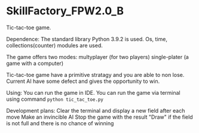 # SkillFactory_FPW2.0_B

Tic-tac-toe game.

Dependence:
    The standard library Python 3.9.2 is used.
    Os, time, collections(counter) modules are used.

The game offers two modes:
    multyplayer (for two players)
    single-plater (a game with a computer)

Tic-tac-toe game have a primitive stratagy and you are able to non lose.
Current AI have some defect and gives the opportunity to win.

Using:
    You can run the game in IDE.
    You can run the game via terminal using command ```python tic_tac_toe.py```

Development plans:
    Сlear the terminal and display a new field after each move
    Make an invincible AI
    Stop the game with the result "Draw" if the field is not full and there is no chance of winning